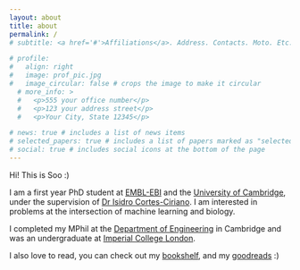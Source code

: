 ```yaml
---
layout: about
title: about
permalink: /
# subtitle: <a href='#'>Affiliations</a>. Address. Contacts. Moto. Etc.

# profile:
#   align: right
#   image: prof_pic.jpg
#   image_circular: false # crops the image to make it circular
  # more_info: >
  #   <p>555 your office number</p>
  #   <p>123 your address street</p>
  #   <p>Your City, State 12345</p>

# news: true # includes a list of news items
# selected_papers: true # includes a list of papers marked as "selected={true}"
# social: true # includes social icons at the bottom of the page
---
```


Hi! This is Soo :) 

I am a first year PhD student at [EMBL-EBI](https://www.ebi.ac.uk/) and the [University of Cambridge](https://www.cam.ac.uk/), under the supervision of [Dr Isidro Cortes-Ciriano](https://www.ebi.ac.uk/research/cortes-ciriano/). I am interested in problems at the intersection of machine learning and biology.

I completed my MPhil at the [Department of Engineering](https://www.eng.cam.ac.uk/) in Cambridge and was an undergraduate at [Imperial College London](https://www.imperial.ac.uk/life-sciences/). 

I also love to read, you can check out my [bookshelf](https://soo-jeongkim.github.io/bookshelf/), and my [goodreads](https://www.goodreads.com/user/show/147037822-soo-jeong-kim) :) 


<!-- 
Write your biography here. Tell the world about yourself. Link to your favorite [subreddit](http://reddit.com). You can put a picture in, too. The code is already in, just name your picture `prof_pic.jpg` and put it in the `img/` folder.

Put your address / P.O. box / other info right below your picture. You can also disable any of these elements by editing `profile` property of the YAML header of your `_pages/about.md`. Edit `_bibliography/papers.bib` and Jekyll will render your [publications page](/al-folio/publications/) automatically.

Link to your social media connections, too. This theme is set up to use [Font Awesome icons](https://fontawesome.com/) and [Academicons](https://jpswalsh.github.io/academicons/), like the ones below. Add your Facebook, Twitter, LinkedIn, Google Scholar, or just disable all of them. -->

